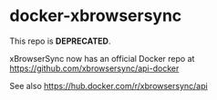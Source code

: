 # docker-xbrowsersync

This repo is __DEPRECATED__.

xBrowserSync now has an official Docker repo at https://github.com/xbrowsersync/api-docker

See also https://hub.docker.com/r/xbrowsersync/api


